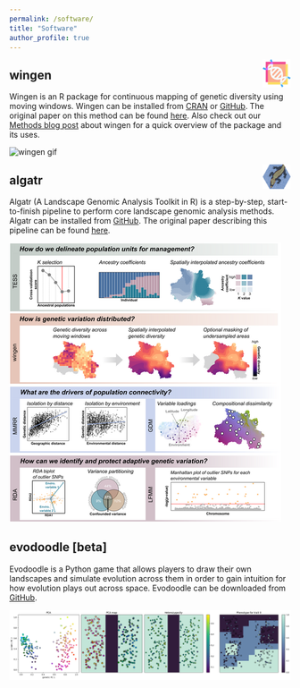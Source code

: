 ```yaml
---
permalink: /software/
title: "Software"
author_profile: true
---
```


<img src="/images/wingen.png" align="right" width="10%"/>

## wingen 

Wingen is an R package for continuous mapping of genetic diversity using moving windows. Wingen can be installed from [CRAN](https://cran.r-project.org/web/packages/wingen/index.html) or [GitHub](https://github.com/AnushaPB/wingen). The original paper on this method can be found [here](http://doi.org/10.1111/2041-210X.14090). Also check out our [Methods blog post](https://methodsblog.com/2023/05/03/wingen-mapping-genetic-diversity-using-moving-windows/) about wingen for a quick overview of the package and its uses.

![wingen gif](/images/wingen.gif)

<img src="/images/algatr.png" align="right" width="10%"/>

## algatr 

Algatr (A Landscape Genomic Analysis Toolkit in R) is a step-by-step, start-to-finish pipeline to perform core landscape genomic analysis methods. Algatr can be installed from [GitHub](https://github.com/TheWangLab/algatr). The original paper describing this pipeline can be found [here](https://doi.org/10.1111/1755-0998.13884).

![algatr figure](/images/algatrfig.png)

## evodoodle [beta]

Evodoodle is a Python game that allows players to draw their own landscapes and simulate evolution across them in order to gain intuition for how evolution plays out across space. Evodoodle can be downloaded from [GitHub](https://github.com/AnushaPB/evodoodle).

![evodoodle figure](https://github.com/AnushaPB/evodoodle/blob/main/example.png)
